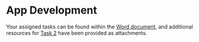 # App Development

Your assigned tasks can be found within the [Word document](./app_dev_tasks.docx), and additional resources for [Task 2](./task_2) have 
been 
provided 
as attachments.
